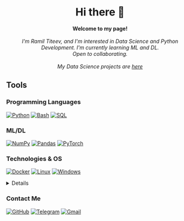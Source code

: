 
<h1 align="center">Hi there 👋</h1>



<p align="center">
    <b>Welcome to my page!</b><br><br>
    <i>
      I'm Ramil Titeev, and I'm interested in Data Science and Python Development. I'm currently learning ML and DL. <br>
      Open to collaborating.<br><br>
      My Data Science projects are <a href="https://github.com/constantfear/data-science-portfolio">here</a>
    </i><br>
</p>

## Tools
### Programming Languages
[![Python](https://img.shields.io/badge/python-black?style=for-the-badge&logo=python)](https://github.com/constantfear)
[![Bash](https://img.shields.io/badge/bash-black?style=for-the-badge&logo=gnu-bash&logoColor=white)](https://github.com/constantfear)
[![SQL](https://img.shields.io/badge/sql-black?style=for-the-badge&logo=mysql)](https://github.com/constantfear)


### ML/DL
[![NumPy](https://img.shields.io/badge/numpy-black?style=for-the-badge&logo=numpy)](https://github.com/constantfear)
[![Pandas](https://img.shields.io/badge/pandas-black?style=for-the-badge&logo=pandas)](https://github.com/constantfear)
[![PyTorch](https://img.shields.io/badge/PyTorch-black?style=for-the-badge&logo=PyTorch)](https://github.com/constantfear)

### Technologies & OS
[![Docker](https://img.shields.io/badge/docker-black?style=for-the-badge&logo=docker)](https://github.com/constantfear)
[![Linux](https://img.shields.io/badge/linux-black?style=for-the-badge&logo=Linux)](https://github.com/constantfear)
[![Windows](https://img.shields.io/badge/Windows-black?style=for-the-badge&logo=Windows)](https://github.com/constantfear)


<details>
<h2>Stats</h2>
<p align="center">
  <h3>GitHub</h3>
    <a href="https://github.com/constantfear">
    <img src="http://github-profile-summary-cards.vercel.app/api/cards/stats?username=constantfear&theme=transparent" />
  </a>
  <a href="https://github.com/constantfear">
    <img src="http://github-profile-summary-cards.vercel.app/api/cards/repos-per-language?username=constantfear&theme=transparent" />
  </a>
</p>

<h3>LeetCode</h3>
<a href="https://github.com/constantfear">
    <img src="https://leetcard.jacoblin.cool/constantfear?theme=unicorn" />
</a>
</details>

  
### Contact Me

 [![GitHub](https://img.shields.io/badge/GitHub-%2312100E.svg?&style=for-the-badge&logo=GitHub&logoColor=white)](https://github.com/constantfear) 
 [![Telegram](https://img.shields.io/badge/Telegram-%231DA1F2.svg?&style=for-the-badge&logo=Telegram&logoColor=white)](https://t.me/r_titeev) 
 [![Gmail](https://img.shields.io/badge/Gmail-D14836?&style=for-the-badge&logo=Gmail&logoColor=white)](mailto:ramil.titeev@yandex.ru) 
